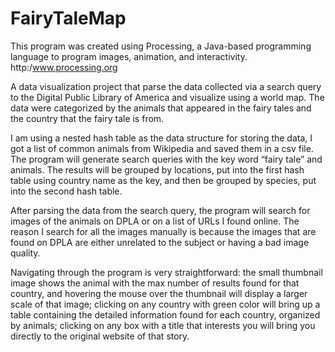 # FairyTaleMap

This program was created using Processing, a Java-based programming
language to program images, animation, and interactivity. http:/www.processing.org

A data visualization project that parse the data collected via a search query
to the Digital Public Library of America and visualize using a world map.
The data were categorized by the animals that appeared in the fairy tales 
and the country that the fairy tale is from.

I am using a nested hash table as the data structure for storing the data, 
I got a list of common animals from Wikipedia and saved them in a csv file. 
The program will generate search queries with the key word “fairy tale” 
and animals. The results will be grouped by locations, put into the first 
hash table using country name as the key, and then be grouped by species, 
put into the second hash table.

After parsing the data from the search query, the program will search for 
images of the animals on DPLA or on a list of URLs I found online. The reason 
I search for all the images manually is because the images that are found 
on DPLA are either unrelated to the subject or having a bad image quality. 

Navigating through the program is very straightforward: the small thumbnail 
image shows the animal with the max number of results found for that country, 
and hovering the mouse over the thumbnail will display a larger scale of that 
image; clicking on any country with green color will bring up a table containing 
the detailed information found for each country, organized by animals; clicking 
on any box with a title that interests you will bring you directly to the original 
website of that story.
